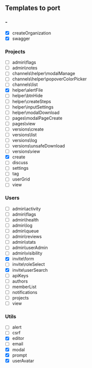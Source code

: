 ## Templates to port
### -
* [x] createOrganization
* [x] swagger

### Projects
* [ ] admin\flags
* [ ] admin\notes
* [ ] channels\helper\modalManage
* [ ] channels\helper\popoverColorPicker
* [ ] channels\list
* [x] helper\alertFile
* [ ] helper\btnHide
* [ ] helper\createSteps
* [ ] helper\inputSettings
* [ ] helper\modalDownload
* [ ] pages\modalPageCreate
* [ ] pages\view
* [ ] versions\create
* [ ] versions\list
* [ ] versions\log
* [ ] versions\unsafeDownload
* [ ] versions\view
* [x] create
* [ ] discuss
* [ ] settings
* [ ] tag
* [ ] userGrid
* [ ] view

### Users
* [ ] admin\activity
* [ ] admin\flags
* [ ] admin\health
* [ ] admin\log
* [ ] admin\queue
* [ ] admin\reviews
* [ ] admin\stats
* [ ] admin\userAdmin
* [ ] admin\visibility
* [x] invite\form
* [ ] invite\roleSelect
* [x] invite\userSearch
* [ ] apiKeys
* [ ] authors
* [ ] memberList
* [ ] notifications
* [ ] projects
* [ ] view

### Utils
* [ ] alert
* [ ] csrf
* [x] editor
* [ ] email
* [x] modal
* [x] prompt
* [x] userAvatar
